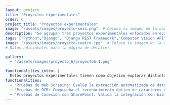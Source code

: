 ```yaml
---
layout: project
title: "Proyectos experimentales"
order: 6
project_title: "Proyectos experimentales"
image: "/assets/images/proyecto-seis.png"  # Coloca tu imagen en la carpeta assets/images
description: "Se agrupan tres proyectos experimentales enfocados en evaluar y aprender el uso de herramientas tecnológicas: web scraping, OCR y conexión con SharePoint. Cada uno de ellos recopila pruebas de conexión y funcionalidad para determinar su potencial aplicación en futuros desarrollos, permitiendo adquirir experiencia en la integración y operación de estas tecnologías."
tags: ["Python","Django", "Django REST Framework","Computer Vision API","Web Scraping","Sharepoint API","JavaScript"]
image: "/assets/images/proyecto-cuatro.jpg"  # Coloca tu imagen en la carpeta assets/images
# Datos adicionales para la página de detalle:

gallery:
  - "/assets/images/proyecto_6/proyecto6-1.png"
 
functionalities_intro: |
  Estos proyectos experimentales tienen como objetivo explorar distintas técnicas de extracción, reconocimiento e integración de datos. El proyecto de web scraping se centra en aprender a extraer información de sitios web de forma sistemática, mientras que el proyecto de OCR evalúa la capacidad para reconocer y procesar texto a partir de imágenes o documentos escaneados. Por último, el proyecto de conexión con SharePoint se orienta a validar la comunicación y transferencia de datos con este sistema de gestión documental. En conjunto, estas iniciativas permiten obtener conocimientos prácticos sobre el funcionamiento y la aplicación de cada herramienta, facilitando la toma de decisiones para su incorporación en desarrollos futuros.
functionalities:
  - "Pruebas de Web Scraping: Evalúa la extracción automatizada de datos de sitios web, midiendo la efectividad del proceso y la capacidad para integrarse con otras aplicaciones."
  - "Pruebas de OCR: Comprueba el reconocimiento óptico de caracteres en imágenes y documentos, determinando la precisión y la viabilidad de extraer información textual de forma automatizada."
  - "Pruebas de Conexión con SharePoint: Valida la integración con bibliotecas en SharePoint, asegurando la correcta conexión, envío y recuperación de documentos para su uso en otras plataformas o procesos."
---
```





